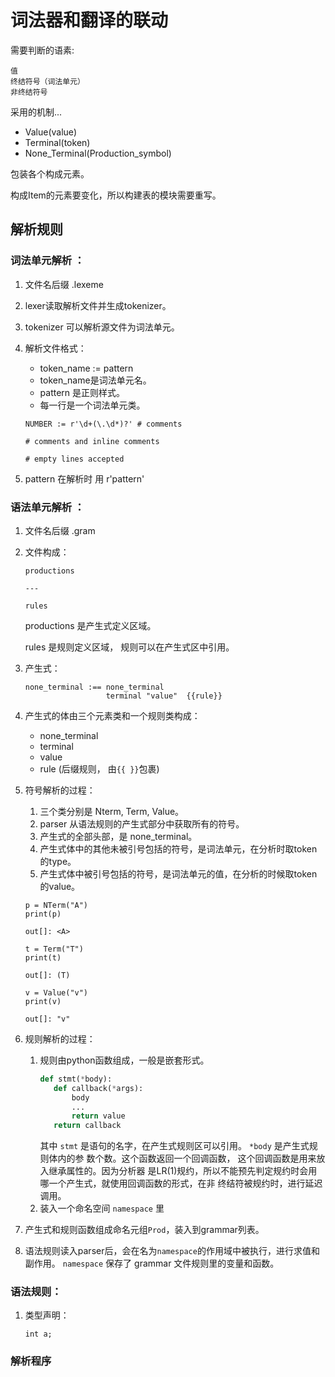 词法器和翻译的联动
=================

需要判断的语素:

    值
    终结符号（词法单元）
    非终结符号
    
采用的机制...

* Value(value)
* Terminal(token)
* None_Terminal(Production_symbol)

包装各个构成元素。

构成Item的元素要变化，所以构建表的模块需要重写。

解析规则
---------

### **词法单元解析** ：

1. 文件名后缀 .lexeme
2. lexer读取解析文件并生成tokenizer。
3. tokenizer 可以解析源文件为词法单元。
4. 解析文件格式：
    * token_name := pattern
    * token_name是词法单元名。
    * pattern 是正则样式。
    * 每一行是一个词法单元类。
    
    ```prod
    NUMBER := r'\d+(\.\d*)?' # comments
 
    # comments and inline comments
    
    # empty lines accepted
    ```
    
5. pattern 在解析时 用 r'pattern'
    
### **语法单元解析** ：

1. 文件名后缀 .gram
2. 文件构成：

    ```
    productions

    --- 
    
    rules
    ```

    productions 是产生式定义区域。

    rules 是规则定义区域， 规则可以在产生式区中引用。

3. 产生式：

    ```
    none_terminal :== none_terminal 
                      terminal "value"  {{rule}}
    ```

4. 产生式的体由三个元素类和一个规则类构成：

    - none_terminal
    - terminal
    - value
    - rule (后缀规则， 由``{{ }}``包裹)

5. 符号解析的过程：
    
    1. 三个类分别是 Nterm, Term, Value。
    2. parser 从语法规则的产生式部分中获取所有的符号。
    3. 产生式的全部头部，是 none_terminal。
    4. 产生式体中的其他未被引号包括的符号，是词法单元，在分析时取token的type。
    5. 产生式体中被引号包括的符号，是词法单元的值，在分析的时候取token的value。

    ```
    p = NTerm("A")
    print(p)
    
    out[]: <A>
 
    t = Term("T")
    print(t)
    
    out[]: (T)
    
    v = Value("v")
    print(v)
    
    out[]: "v"
    ```

6. 规则解析的过程：

    1. 规则由python函数组成，一般是嵌套形式。
        ```python
        def stmt(*body):
           def callback(*args):
               body
               ...
               return value
           return callback
 
        ```
        其中 `stmt` 是语句的名字，在产生式规则区可以引用。 `*body` 是产生式规则体内的参
        数个数。这个函数返回一个回调函数， 这个回调函数是用来放入继承属性的。因为分析器
        是LR(1)规约，所以不能预先判定规约时会用哪一个产生式，就使用回调函数的形式，在非
        终结符被规约时，进行延迟调用。
    2. 装入一个命名空间 `namespace` 里
    
7. 产生式和规则函数组成命名元组`Prod`，装入到grammar列表。

8. 语法规则读入parser后，会在名为`namespace`的作用域中被执行，进行求值和副作用。
    `namespace` 保存了 grammar 文件规则里的变量和函数。

### 语法规则：

1. 类型声明：

    ```
    int a;
    ```
    
### 解析程序